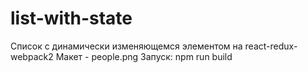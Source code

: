 # list-with-state
Список с динамически изменяющемся элементом на react-redux-webpack2
Макет - people.png 
Запуск: npm run build
